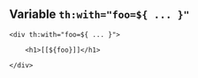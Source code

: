 ## Variable `th:with="foo=${ ... }"`
```
<div th:with="foo=${ ... }">

	<h1>[[${foo}]]</h1>
	
</div>
```
